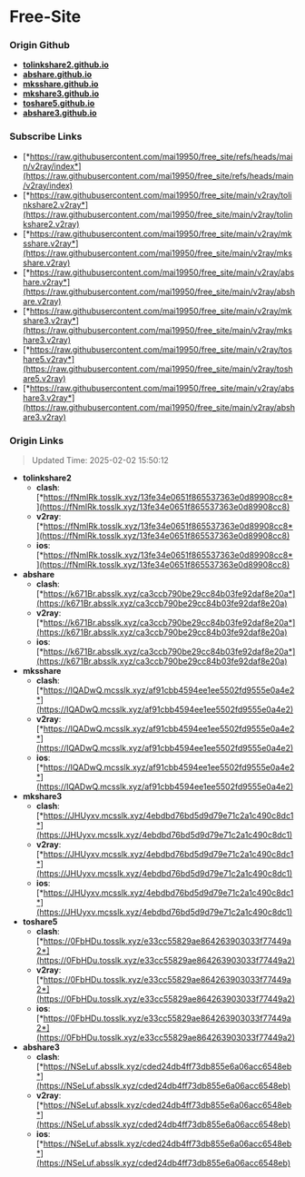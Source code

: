 # Free-Site

### Origin Github

- [**tolinkshare2.github.io**](https://github.com/tolinkshare2/tolinkshare2.github.io)
- [**abshare.github.io**](https://github.com/abshare/abshare.github.io)
- [**mksshare.github.io**](https://github.com/mksshare/mksshare.github.io)
- [**mkshare3.github.io**](https://github.com/mkshare3/mkshare3.github.io)
- [**toshare5.github.io**](https://github.com/toshare5/toshare5.github.io)
- [**abshare3.github.io**](https://github.com/abshare3/abshare3.github.io)

### Subscribe Links

- [*https://raw.githubusercontent.com/mai19950/free_site/refs/heads/main/v2ray/index*](https://raw.githubusercontent.com/mai19950/free_site/refs/heads/main/v2ray/index)
- [*https://raw.githubusercontent.com/mai19950/free_site/main/v2ray/tolinkshare2.v2ray*](https://raw.githubusercontent.com/mai19950/free_site/main/v2ray/tolinkshare2.v2ray)
- [*https://raw.githubusercontent.com/mai19950/free_site/main/v2ray/mksshare.v2ray*](https://raw.githubusercontent.com/mai19950/free_site/main/v2ray/mksshare.v2ray)
- [*https://raw.githubusercontent.com/mai19950/free_site/main/v2ray/abshare.v2ray*](https://raw.githubusercontent.com/mai19950/free_site/main/v2ray/abshare.v2ray)
- [*https://raw.githubusercontent.com/mai19950/free_site/main/v2ray/mkshare3.v2ray*](https://raw.githubusercontent.com/mai19950/free_site/main/v2ray/mkshare3.v2ray)
- [*https://raw.githubusercontent.com/mai19950/free_site/main/v2ray/toshare5.v2ray*](https://raw.githubusercontent.com/mai19950/free_site/main/v2ray/toshare5.v2ray)
- [*https://raw.githubusercontent.com/mai19950/free_site/main/v2ray/abshare3.v2ray*](https://raw.githubusercontent.com/mai19950/free_site/main/v2ray/abshare3.v2ray)

### Origin Links

> Updated Time: 2025-02-02 15:50:12

- **tolinkshare2**
  - **clash**: [*https://fNmIRk.tosslk.xyz/13fe34e0651f865537363e0d89908cc8*](https://fNmIRk.tosslk.xyz/13fe34e0651f865537363e0d89908cc8)
  - **v2ray**: [*https://fNmIRk.tosslk.xyz/13fe34e0651f865537363e0d89908cc8*](https://fNmIRk.tosslk.xyz/13fe34e0651f865537363e0d89908cc8)
  - **ios**: [*https://fNmIRk.tosslk.xyz/13fe34e0651f865537363e0d89908cc8*](https://fNmIRk.tosslk.xyz/13fe34e0651f865537363e0d89908cc8)
- **abshare**
  - **clash**: [*https://k671Br.absslk.xyz/ca3ccb790be29cc84b03fe92daf8e20a*](https://k671Br.absslk.xyz/ca3ccb790be29cc84b03fe92daf8e20a)
  - **v2ray**: [*https://k671Br.absslk.xyz/ca3ccb790be29cc84b03fe92daf8e20a*](https://k671Br.absslk.xyz/ca3ccb790be29cc84b03fe92daf8e20a)
  - **ios**: [*https://k671Br.absslk.xyz/ca3ccb790be29cc84b03fe92daf8e20a*](https://k671Br.absslk.xyz/ca3ccb790be29cc84b03fe92daf8e20a)
- **mksshare**
  - **clash**: [*https://IQADwQ.mcsslk.xyz/af91cbb4594ee1ee5502fd9555e0a4e2*](https://IQADwQ.mcsslk.xyz/af91cbb4594ee1ee5502fd9555e0a4e2)
  - **v2ray**: [*https://IQADwQ.mcsslk.xyz/af91cbb4594ee1ee5502fd9555e0a4e2*](https://IQADwQ.mcsslk.xyz/af91cbb4594ee1ee5502fd9555e0a4e2)
  - **ios**: [*https://IQADwQ.mcsslk.xyz/af91cbb4594ee1ee5502fd9555e0a4e2*](https://IQADwQ.mcsslk.xyz/af91cbb4594ee1ee5502fd9555e0a4e2)
- **mkshare3**
  - **clash**: [*https://JHUyxv.mcsslk.xyz/4ebdbd76bd5d9d79e71c2a1c490c8dc1*](https://JHUyxv.mcsslk.xyz/4ebdbd76bd5d9d79e71c2a1c490c8dc1)
  - **v2ray**: [*https://JHUyxv.mcsslk.xyz/4ebdbd76bd5d9d79e71c2a1c490c8dc1*](https://JHUyxv.mcsslk.xyz/4ebdbd76bd5d9d79e71c2a1c490c8dc1)
  - **ios**: [*https://JHUyxv.mcsslk.xyz/4ebdbd76bd5d9d79e71c2a1c490c8dc1*](https://JHUyxv.mcsslk.xyz/4ebdbd76bd5d9d79e71c2a1c490c8dc1)
- **toshare5**
  - **clash**: [*https://0FbHDu.tosslk.xyz/e33cc55829ae864263903033f77449a2*](https://0FbHDu.tosslk.xyz/e33cc55829ae864263903033f77449a2)
  - **v2ray**: [*https://0FbHDu.tosslk.xyz/e33cc55829ae864263903033f77449a2*](https://0FbHDu.tosslk.xyz/e33cc55829ae864263903033f77449a2)
  - **ios**: [*https://0FbHDu.tosslk.xyz/e33cc55829ae864263903033f77449a2*](https://0FbHDu.tosslk.xyz/e33cc55829ae864263903033f77449a2)
- **abshare3**
  - **clash**: [*https://NSeLuf.absslk.xyz/cded24db4ff73db855e6a06acc6548eb*](https://NSeLuf.absslk.xyz/cded24db4ff73db855e6a06acc6548eb)
  - **v2ray**: [*https://NSeLuf.absslk.xyz/cded24db4ff73db855e6a06acc6548eb*](https://NSeLuf.absslk.xyz/cded24db4ff73db855e6a06acc6548eb)
  - **ios**: [*https://NSeLuf.absslk.xyz/cded24db4ff73db855e6a06acc6548eb*](https://NSeLuf.absslk.xyz/cded24db4ff73db855e6a06acc6548eb)
